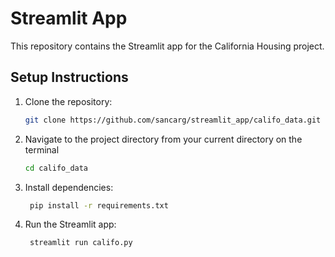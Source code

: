 # Streamlit App

This repository contains the Streamlit app for the California Housing project.

## Setup Instructions

1. Clone the repository:
   ```sh
   git clone https://github.com/sancarg/streamlit_app/califo_data.git

2. Navigate to the project directory from your current directory on the terminal
   ```sh
   cd califo_data

3. Install dependencies:
   ```sh
    pip install -r requirements.txt

4. Run the Streamlit app:
   ```sh 
    streamlit run califo.py